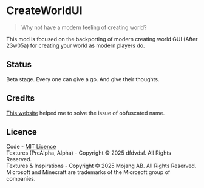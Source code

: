 # CreateWorldUI 

> Why not have a modern feeling of creating world?

This mod is focused on the backporting of modern creating world GUI (After 23w05a) for creating your world as modern players do.

## Status 

Beta stage. Every one can give a go. And give their thoughts.

## Credits

[This website](https://mappings.dev/1.8.8/index.html) helped me to solve the issue of obfuscated name.

## Licence

Code - [MIT Licence](LICENSE)    
Textures (PreAlpha, Alpha) - Copyright © 2025 dfdvdsf. All Rights Reserved.     
Textures & Inspirations - Copyright © 2025 Mojang AB. All Rights Reserved. Microsoft and Minecraft are trademarks of the Microsoft group of companies.

